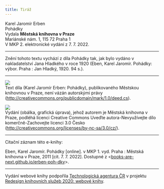 ```yaml
---
title: Tiráž
---
```


Karel Jaromír Erben  
Pohádky  
Vydala **Městská knihovna v Praze**  
Mariánské nám. 1, 115 72 Praha 1  
V MKP 2. elektronické vydání z 7. 7. 2022.

***

Znění tohoto textu vychází z díla Pohádky tak, jak bylo vydáno v nakladatelství Jana Hladkého v roce 1920 (Eben, Karel Jaromír. Pohádky: výbor. Praha : Jan Hladký, 1920. 94 s.).

***

![](../Images/pd-88x31.png)  
Text díla (Karel Jaromír Erben: Pohádky), publikovaného Městskou knihovnou v Praze, není vázán autorskými právy (http://creativecommons.org/publicdomain/mark/1.0/deed.cs).

![](../Images/88x31.png)  
Vydání (obálka, grafická úprava), jehož autorem je Městská knihovna v Praze, podléhá licenci Creative Commons Uveďte autora-Nevyužívejte dílo komerčně-Zachovejte licenci 3.0 Česko (http://creativecommons.org/licenses/by-nc-sa/3.0/cz/).

***

Citační záznam této e-knihy:

Eben, Karel Jaromír. Pohádky \[online\]. v MKP 1. vyd. Praha : Městská knihovna v Praze, 2011 \[cit. 7. 7. 2022]. Dostupné z <[books-are-next.github.io/erben-poh-dky](https://books-are-next.github.io/erben-poh-dky/)>.

***

Vydání webové knihy podpořila [Technologická agentura ČR](https://www.tacr.cz/) v projektu [Redesign knihovních služeb 2020: webové knihy](https://starfos.tacr.cz/cs/project/TL04000391).
